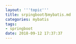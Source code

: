 ```yaml
---
layout: '''topic'''
title: srpingboot与mybatis.md
categories: mybatis
tags: 
- springboot
date: 2018-09-12 17:37:37
---
```

